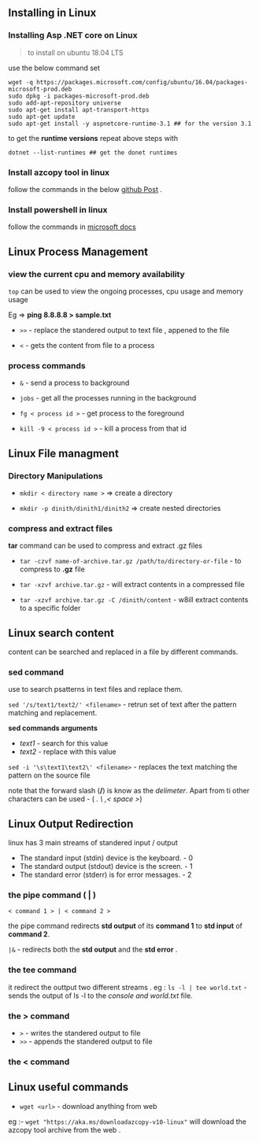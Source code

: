 ## Installing in Linux

### Installing Asp .NET core on Linux

> to install on ubuntu 18.04 LTS

use the below command set

```shell
wget -q https://packages.microsoft.com/config/ubuntu/16.04/packages-microsoft-prod.deb
sudo dpkg -i packages-microsoft-prod.deb
sudo add-apt-repository universe
sudo apt-get install apt-transport-https
sudo apt-get update
sudo apt-get install -y aspnetcore-runtime-3.1 ## for the version 3.1
```

to get the **runtime versions** repeat above steps with

```shell
dotnet --list-runtimes ## get the donet runtimes 
```

### Install azcopy tool in linux

follow the commands in the below [github Post](https://gist.github.com/aessing/76f1200c9f5b2b9671937b3b0ed5fd6f) .

### Install powershell in linux

follow the commands in [microsoft docs](https://docs.microsoft.com/en-us/powershell/scripting/install/install-ubuntu?view=powershell-7.2#installation-via-package-repository)

## Linux Process Management

### view the current cpu and memory availability

``` top ``` can be used to view the ongoing processes, cpu usage and memory usage

Eg => **ping 8.8.8.8 > sample.txt**

- ``` >> ``` - replace the standered output to text file , appened to the file

- ``` < ``` - gets the content from file to a process

### process commands

- ``` & ``` - send a process to background

- ``` jobs ``` - get all the processes running in the background

- ``` fg < process id > ``` - get process to the foreground

- ``` kill -9 < process id > ``` - kill a process from that id

## Linux File managment

### Directory Manipulations

- ``` mkdir < directory name > ```  => create a directory

- ```mkdir -p dinith/dinith1/dinith2``` => create nested directories

### compress  and extract files

**tar** command can be used to compress and extract .gz files

- ```tar -czvf name-of-archive.tar.gz /path/to/directory-or-file``` - to compress to **.gz** file

- ``` tar -xzvf archive.tar.gz ``` - will extract contents in a compressed file

- ``` tar -xzvf archive.tar.gz -C /dinith/content ``` - w8ill extract contents to a specific folder

## Linux search content

content can be searched and replaced in a file by different commands.

### sed command

use to search psatterns in text files and replace them.

``` sed '/s/text1/text2/' <filename> ``` - retrun set of text after the pattern matching and replacement.

**sed commands arguments**

- *text1* - search for this value
- *text2* - replace with this value

``` sed -i '\s\text1\text2\' <filename> ``` - replaces the text matching the pattern on the source file

note that the forward slash (**/**) is know as the *delimeter*. Apart from ti other characters can be used - ( *. \ ,< space >*)

## Linux Output Redirection

linux  has 3 main streams of standered input / output

- The standard input (stdin) device is the keyboard. - 0
- The standard output (stdout) device is the screen. - 1
- The standard error (stderr) is for error messages. - 2

### the pipe command  ( | )

``` < command 1 > | < command 2 > ```

 the pipe command redirects **std output** of its **command 1** to **std input** of **command 2**.

``` |& ``` - redirects both the **std output** and the **std error** .

### the tee command

it redirect the outtput two different streams .
eg :
    ``` ls -l | tee world.txt ``` - sends the output of ls -l to the *console and world.txt* file.

### the > command

- ``` > ```  - writes the standered output to file 
- ```>>``` - appends the standered output to file

### the < command

## Linux useful commands

- ``` wget <url> ``` - download anything from web

 eg :- ``` wget "https://aka.ms/downloadazcopy-v10-linux" ``` will download the azcopy tool archive from the web .
